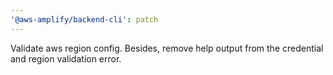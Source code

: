 ```yaml
---
'@aws-amplify/backend-cli': patch
---
```


Validate aws region config. Besides, remove help output from the credential and region validation error.
